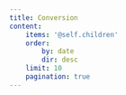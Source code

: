 ```yaml
---
title: Conversion
content:
    items: '@self.children'
    order:
        by: date
        dir: desc
    limit: 10
    pagination: true
---
```


